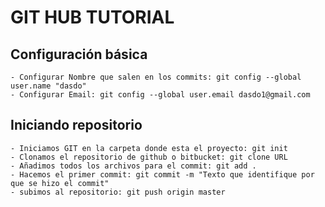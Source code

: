 # GIT HUB TUTORIAL

##  Configuración básica

	- Configurar Nombre que salen en los commits: git config --global user.name "dasdo"
	- Configurar Email: git config --global user.email dasdo1@gmail.com

## Iniciando repositorio

	- Iniciamos GIT en la carpeta donde esta el proyecto: git init
	- Clonamos el repositorio de github o bitbucket: git clone URL
	- Añadimos todos los archivos para el commit: git add .
	- Hacemos el primer commit: git commit -m "Texto que identifique por que se hizo el commit"
	- subimos al repositorio: git push origin master
	

